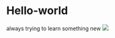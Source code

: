 # Hello-world
always trying to learn something new
<img src="https://avatars.githubusercontent.com/u/117386916?v=4">

